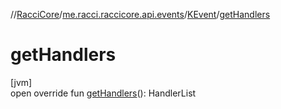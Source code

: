 //[RacciCore](../../../index.md)/[me.racci.raccicore.api.events](../index.md)/[KEvent](index.md)/[getHandlers](get-handlers.md)

# getHandlers

[jvm]\
open override fun [getHandlers](get-handlers.md)(): HandlerList
